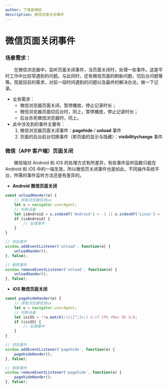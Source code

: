 ```yaml
---
author: 下落香樟树
description: 微信页面关闭事件
---
```


# 微信页面关闭事件

### 场景需求：

&emsp;&emsp;在微信浏览器中，监听页面关闭事件，当页面关闭时，处理一些事件。这是平时工作中比较常遇到的问题。与此同时，还有微信页面的刷新问题，切后台问题等等。现就目前的需求，对前一段时间遇到的问题以及最终的解决办法，做一下记录。

-   业务需求：
    -   微信浏览器页面关闭，暂停播放，停止记录时长；
    -   微信浏览器页面切后台时，同上，暂停播放，停止记录时长；
    -   后台杀死微信浏览器时，同上。
-   此中涉及到的事件主要有：
    1. 微信浏览器页面关闭事件：**pagehide** / **unload** 事件
    2. 页面的后台前台切换事件（即页面的显示与隐藏）：**visibilitychange** 事件

### 微信（APP 客户端）页面关闭

&emsp;&emsp;微信端对 Android 和 iOS 的处理方式有所差异，有些事件监听函数只能在 Android 和 iOS 中的一端生效，所以微信页关闭事件也是如此，不同操作系统平台，所需的事件监听方法还是有差异的。

-   **Android 微信页面关闭**

```javascript title="Android 微信关闭"
const unloadHander(e) {
	// 获取浏览器信息ua
	let u = navigator.userAgent;
	// 判断设备
	let isAndroid = u.indexOf('Android') > -1 || u.indexOf('Linux') > -1;
	if (isAndroid) {
		// 处理事件
	}
}

// 添加事件
window.addEventListener('unload', function(e) {
	unloadHander();
}, false);

// 移除事件
window.removeEventListener('unload', function(e) {
	unloadHander();
}, false);
```

-   **iOS 微信页面关闭**

```javascript title="iOS 微信页面关闭"
const pagehideHander(e) {
	// 获取浏览器信息ua
	let u = navigator.userAgent;
	// 判断设备
	let isiOS = !!u.match(/\(i[^;]+;( U;)? CPU.+Mac OS X/);
	if (isiOS) {
		// 处理事件
	}
}

// 添加事件
window.addEventListener('pagehide', function(e) {
	pagehideHander();
}, false);

// 移除事件
window.removeEventListener('pagehide', function(e) {
	pagehideHander();
}, false);
```
